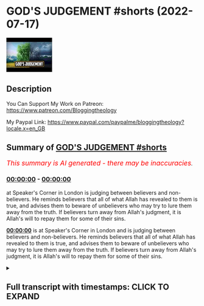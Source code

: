 # GOD'S JUDGEMENT #shorts (2022-07-17)

![alt GOD'S JUDGEMENT #shorts](_-qhqj7ZySU.jpg "GOD'S JUDGEMENT #shorts")

## Description

You Can Support My Work on Patreon:
https://www.patreon.com/Bloggingtheology

My Paypal Link: 
https://www.paypal.com/paypalme/bloggingtheology?locale.x=en_GB

## Summary of [GOD'S JUDGEMENT #shorts](https://www.youtube.com/watch?v=_-qhqj7ZySU)


*<span style="color:red; font-size:125%">This summary is AI generated - there may be inaccuracies</span>. [](/)*

### [00:00:00](https://www.youtube.com/watch?v=_-qhqj7ZySU&t=0) - [00:00:00](https://www.youtube.com/watch?v=_-qhqj7ZySU&t=0)

at Speaker's Corner in London is judging between believers and non-believers. He reminds believers that all of what Allah has revealed to them is true, and advises them to beware of unbelievers who may try to lure them away from the truth. If believers turn away from Allah's judgment, it is Allah's will to repay them for some of their sins.

**[00:00:00](https://www.youtube.com/watch?v=_-qhqj7ZySU&t=0)** is at Speaker's Corner in London and is judging between believers and non-believers. He reminds believers that all of what Allah has revealed to them is true, and advises them to beware of unbelievers who may try to lure them away from the truth. If believers turn away from Allah's judgment, it is Allah's will to repay them for some of their sins.

<details><summary><h2>Full transcript with timestamps: CLICK TO EXPAND</h2></summary>

[0:00:00](https://youtu.be/_-qhqj7ZySU?t=0) here i am at speaker's corner  
[0:00:02](https://youtu.be/_-qhqj7ZySU?t=2) and judge between them o prophet by what  
[0:00:05](https://youtu.be/_-qhqj7ZySU?t=5) allah has revealed and do not follow  
[0:00:07](https://youtu.be/_-qhqj7ZySU?t=7) their desires and beware so they do not  
[0:00:10](https://youtu.be/_-qhqj7ZySU?t=10) lure you away from some of what allah  
[0:00:12](https://youtu.be/_-qhqj7ZySU?t=12) has revealed to you  
[0:00:14](https://youtu.be/_-qhqj7ZySU?t=14) if they turn away from allah's judgment  
[0:00:16](https://youtu.be/_-qhqj7ZySU?t=16) then know that it is allah's will to  
[0:00:18](https://youtu.be/_-qhqj7ZySU?t=18) repay them for some of their sins and  
[0:00:21](https://youtu.be/_-qhqj7ZySU?t=21) that many people are indeed rebellious  
[0:00:24](https://youtu.be/_-qhqj7ZySU?t=24) is it the judgment of pre-islamic  
[0:00:26](https://youtu.be/_-qhqj7ZySU?t=26) ignorance they seek who could be a  
[0:00:28](https://youtu.be/_-qhqj7ZySU?t=28) better judge than allah for people of  
[0:00:31](https://youtu.be/_-qhqj7ZySU?t=31) sure faith  

</details>
